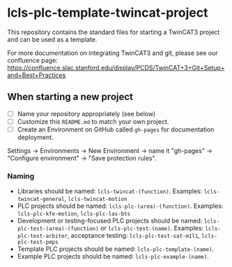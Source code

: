 # lcls-plc-template-twincat-project

This repository contains the standard files for starting a TwinCAT3 project and
can be used as a template. 

For more documentation on integrating TwinCAT3 and git, please see our confluence page:
https://confluence.slac.stanford.edu/display/PCDS/TwinCAT+3+Git+Setup+and+Best+Practices

## When starting a new project

 - [ ] Name your repository appropriately (see below)
 - [ ] Customize this ``README.md`` to match your own project.
 - [ ] Create an Environment on GitHub called ``gh-pages`` for documentation deployment. 

Settings -> Environments -> New Environment -> name it "gh-pages" -> "Configure environment" -> "Save protection rules".

### Naming

* Libraries should be named: ``lcls-twincat-(function)``. Examples: ``lcls-twincat-general``, ``lcls-twincat-motion``
* PLC projects should be named: ``lcls-plc-(area)-(function)``. Examples: ``lcls-plc-kfe-motion``, ``lcls-plc-las-bts``
* Development or testing-focused PLC projects should be named: ``lcls-plc-test-(area)-(function)`` or ``lcls-plc-test-(name)``. Examples: ``lcls-plc-test-arbiter``, acceptance testing: ``lcls-plc-test-sat-m1l1``, ``lcls-plc-test-pmps``
* Template PLC projects should be named: ``lcls-plc-template-(name)``.
* Example PLC projects should be named: ``lcls-plc-example-(name)``.
